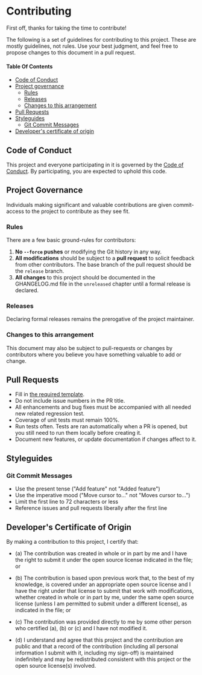 # Contributing

First off, thanks for taking the time to contribute!

The following is a set of guidelines for contributing to this project. These are mostly guidelines, not rules. Use your
best judgment, and feel free to propose changes to this document in a pull request.

#### Table Of Contents

* [Code of Conduct](#code-of-conduct)
* [Project governance](#project-governance)
    * [Rules](#rules)
    * [Releases](#releases)
    * [Changes to this arrangement](#changes-to-this-arrangement)
* [Pull Requests](#pull-requests)
* [Styleguides](#styleguides)
    * [Git Commit Messages](#git-commit-messages)
* [Developer's certificate of origin](#developers-certificate-of-origin)

## Code of Conduct

This project and everyone participating in it is governed by the [Code of Conduct](CODE_OF_CONDUCT.md). By
participating, you are expected to uphold this code.

## Project Governance

Individuals making significant and valuable contributions are given commit-access to the project to contribute as they
see fit.

### Rules

There are a few basic ground-rules for contributors:

1. **No `--force` pushes** or modifying the Git history in any way.
2. **All modifications** should be subject to a **pull request** to solicit feedback from other contributors. The base
   branch of the pull request should be the `release` branch.
3. **All changes** to this project should be documented in the GHANGELOG.md file in the `unreleased` chapter until a
   formal release is declared.

### Releases

Declaring formal releases remains the prerogative of the project maintainer.

### Changes to this arrangement

This document may also be subject to pull-requests or changes by contributors where you believe you have something
valuable to add or change.

## Pull Requests

* Fill in [the required template](PULL_REQUEST_TEMPLATE.md).
* Do not include issue numbers in the PR title.
* All enhancements and bug fixes must be accompanied with all needed new related regression test.
* Coverage of unit tests must remain 100%.
* Run tests often. Tests are ran automatically when a PR is opened, but you still need to run them locally before
  creating it.
* Document new features, or update documentation if changes affect to it.

## Styleguides

### Git Commit Messages

* Use the present tense ("Add feature" not "Added feature")
* Use the imperative mood ("Move cursor to..." not "Moves cursor to...")
* Limit the first line to 72 characters or less
* Reference issues and pull requests liberally after the first line

## Developer's Certificate of Origin

By making a contribution to this project, I certify that:

- (a) The contribution was created in whole or in part by me and I have the right to
  submit it under the open source license indicated in the file; or

- (b) The contribution is based upon previous work that, to the best of my knowledge, is
  covered under an appropriate open source license and I have the right under that license
  to submit that work with modifications, whether created in whole or in part by me, under
  the same open source license (unless I am permitted to submit under a different
  license), as indicated in the file; or

- (c) The contribution was provided directly to me by some other person who certified
  (a), (b) or (c) and I have not modified it.

- (d) I understand and agree that this project and the contribution are public and that a
  record of the contribution (including all personal information I submit with it,
  including my sign-off) is maintained indefinitely and may be redistributed consistent
  with this project or the open source license(s) involved.
